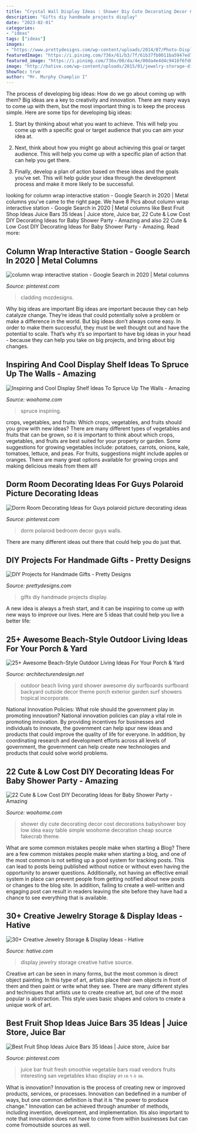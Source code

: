 ```yaml
---
title: "Crystal Wall Display Ideas : Shower Diy Cute Decorating Decor Cost Decorations Babyshower Boy Low Idea Easy Table Simple Woohome Decoration Cheap Source Fakecrab Theme"
description: "Gifts diy handmade projects display"
date: "2023-02-01"
categories:
- "ideas"
tags: ["ideas"]
images:
- "https://www.prettydesigns.com/wp-content/uploads/2014/07/Photo-Display.jpg"
featuredImage: "https://i.pinimg.com/736x/61/b3/7f/61b37fb0011ba5947ed75d0f50b4be30.jpg"
featured_image: "https://i.pinimg.com/736x/00/da/4e/00da4e4d4c9416f6fd026cefca538f21.jpg"
image: "http://hative.com/wp-content/uploads/2015/01/jewelry-storage-display-ideas/22-jewelry-storage-display-ideas.jpg"
ShowToc: true
author: "Mr. Murphy Champlin I"
---
```



The process of developing big ideas: How do we go about coming up with them?
Big ideas are a key to creativity and innovation. There are many ways to come up with them, but the most important thing is to keep the process simple. Here are some tips for developing big ideas:
1. Start by thinking about what you want to achieve. This will help you come up with a specific goal or target audience that you can aim your idea at.

2. Next, think about how you might go about achieving this goal or target audience. This will help you come up with a specific plan of action that can help you get there.

3. Finally, develop a plan of action based on these ideas and the goals you’ve set. This will help guide your idea through the development process and make it more likely to be successful.

	

		
looking for column wrap interactive station - Google Search in 2020 | Metal columns you've came to the right page. We have 8 Pics about column wrap interactive station - Google Search in 2020 | Metal columns like Best Fruit Shop Ideas Juice Bars 35 Ideas | Juice store, Juice bar, 22 Cute &amp; Low Cost DIY Decorating Ideas for Baby Shower Party - Amazing and also 22 Cute &amp; Low Cost DIY Decorating Ideas for Baby Shower Party - Amazing. Read more:
		
    
## Column Wrap Interactive Station - Google Search In 2020 | Metal Columns

<img loading=lazy src="https://i.pinimg.com/736x/00/da/4e/00da4e4d4c9416f6fd026cefca538f21.jpg" onerror="this.onerror=null;this.src='https://tse2.mm.bing.net/th?id=OIP.nGXb7eDizhQC0fLSZ-bexQHaL2&amp;pid=15.1';" alt="column wrap interactive station - Google Search in 2020 | Metal columns">

_Source: pinterest.com_

>cladding mozdesigns. 

	

Why big ideas are important
Big ideas are important because they can help catalyze change. They’re ideas that could potentially solve a problem or make a difference in the world. But big ideas don’t always come easy. In order to make them successful, they must be well thought out and have the potential to scale.
That’s why it’s so important to have big ideas in your head - because they can help you take on big projects, and bring about big changes.

    
## Inspiring And Cool Display Shelf Ideas To Spruce Up The Walls - Amazing

<img loading=lazy src="https://www.woohome.com/wp-content/uploads/2015/11/display-shelves-woohome-7.jpg" onerror="this.onerror=null;this.src='https://tse4.mm.bing.net/th?id=OIP.49PYQ1sdtQywo8em3q91FAHaOw&amp;pid=15.1';" alt="Inspiring and Cool Display Shelf Ideas To Spruce Up The Walls - Amazing">

_Source: woohome.com_

>spruce inspiring. 

	

crops, vegetables, and fruits: Which crops, vegetables, and fruits should you grow with new ideas?
There are many different types of vegetables and fruits that can be grown, so it is important to think about which crops, vegetables, and fruits are best suited for your property or garden. Some suggestions for growing vegetables include: potatoes, carrots, onions, kale, tomatoes, lettuce, and peas. For fruits, suggestions might include apples or oranges. There are many great options available for growing crops and making delicious meals from them all!

    
## Dorm Room Decorating Ideas For Guys Polaroid Picture Decorating Ideas

<img loading=lazy src="https://i.pinimg.com/736x/61/b3/7f/61b37fb0011ba5947ed75d0f50b4be30.jpg" onerror="this.onerror=null;this.src='https://tse2.mm.bing.net/th?id=OIP.WImWKJ6lU1n8mcNat4Q66gHaJ4&amp;pid=15.1';" alt="Dorm Room Decorating Ideas for Guys polaroid picture decorating ideas">

_Source: pinterest.com_

>dorm polaroid bedroom decor guys walls. 

	

There are many different ideas out there that could help you do just that.

    
## DIY Projects For Handmade Gifts - Pretty Designs

<img loading=lazy src="https://www.prettydesigns.com/wp-content/uploads/2014/07/Photo-Display.jpg" onerror="this.onerror=null;this.src='https://tse1.mm.bing.net/th?id=OIP.QHXW6PI1VmLDhq8AkHnTMwAAAA&amp;pid=15.1';" alt="DIY Projects for Handmade Gifts - Pretty Designs">

_Source: prettydesigns.com_

>gifts diy handmade projects display. 

	

A new idea is always a fresh start, and it can be inspiring to come up with new ways to improve our lives. Here are 5 ideas that could help you live a better life: 

    
## 25+ Awesome Beach-Style Outdoor Living Ideas For Your Porch &amp; Yard

<img loading=lazy src="http://cdn.architecturendesign.net/wp-content/uploads/2015/07/AD-Beach-Style-Outdoor-Living-Ideas-17.jpg" onerror="this.onerror=null;this.src='https://tse2.mm.bing.net/th?id=OIP.f4KXxdrTKzKC686p1PpgbAHaJ4&amp;pid=15.1';" alt="25+ Awesome Beach-Style Outdoor Living Ideas For Your Porch &amp; Yard">

_Source: architecturendesign.net_

>outdoor beach living yard shower awesome diy surfboards surfboard backyard outside decor theme porch exterior garden surf showers tropical incorporate. 

	

National Innovation Policies: What role should the government play in promoting innovation?
National innovation policies can play a vital role in promoting innovation. By providing incentives for businesses and individuals to innovate, the government can help spur new ideas and products that could improve the quality of life for everyone. In addition, by coordinating research and development efforts across all levels of government, the government can help create new technologies and products that could solve world problems.

    
## 22 Cute &amp; Low Cost DIY Decorating Ideas For Baby Shower Party - Amazing

<img loading=lazy src="http://www.woohome.com/wp-content/uploads/2015/04/baby-shower-decor-ideas-woohome-12.jpg" onerror="this.onerror=null;this.src='https://tse1.mm.bing.net/th?id=OIP.Y0WiKLC8KQhAyru3Tn031wHaJ4&amp;pid=15.1';" alt="22 Cute &amp; Low Cost DIY Decorating Ideas for Baby Shower Party - Amazing">

_Source: woohome.com_

>shower diy cute decorating decor cost decorations babyshower boy low idea easy table simple woohome decoration cheap source fakecrab theme. 

	

What are some common mistakes people make when starting a Blog?
There are a few common mistakes people make when starting a blog, and one of the most common is not setting up a good system for tracking posts. This can lead to posts being published without notice or without even having the opportunity to answer questions. Additionally, not having an effective email system in place can prevent people from getting notified about new posts or changes to the blog site. In addition, failing to create a well-written and engaging post can result in readers leaving the site before they have had a chance to see everything that is available.

    
## 30+ Creative Jewelry Storage &amp; Display Ideas - Hative

<img loading=lazy src="http://hative.com/wp-content/uploads/2015/01/jewelry-storage-display-ideas/22-jewelry-storage-display-ideas.jpg" onerror="this.onerror=null;this.src='https://tse3.mm.bing.net/th?id=OIP.QTYojMsHxAUaXdXwJ7jSrwHaLK&amp;pid=15.1';" alt="30+ Creative Jewelry Storage &amp; Display Ideas - Hative">

_Source: hative.com_

>display jewelry storage creative hative source. 

	

Creative art can be seen in many forms, but the most common is direct object painting. In this type of art, artists place their own objects in front of them and then paint or write what they see. There are many different styles and techniques that artists use to create creative art, but one of the most popular is abstraction. This style uses basic shapes and colors to create a unique work of art.

    
## Best Fruit Shop Ideas Juice Bars 35 Ideas | Juice Store, Juice Bar

<img loading=lazy src="https://i.pinimg.com/736x/9d/15/4f/9d154f8e23a0e983bb8356cd150283fb.jpg" onerror="this.onerror=null;this.src='https://tse4.mm.bing.net/th?id=OIP.bWbGRJj_52hpzdiYdkRoHAAAAA&amp;pid=15.1';" alt="Best Fruit Shop Ideas Juice Bars 35 Ideas | Juice store, Juice bar">

_Source: pinterest.com_

>juice bar fruit fresh smoothie vegetable bars road vendors fruits interesting san vegetables khao display ตร เค ร อ งด. 

	

What is innovation?
Innovation is the process of creating new or improved products, services, or processes. Innovation can bedefined in a number of ways, but one common definition is that it is "the power to produce change." Innovation can be achieved through anumber of methods, including invention, development, and implementation. Itis also important to note that innovation does not have to come from within businesses but can come fromoutside sources as well.

